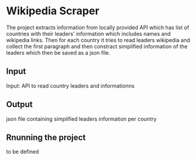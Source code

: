 # Wikipedia Scraper
The project extracts information from locally provided API which has list of countries with their leaders' information which includes
names and wikipedia links. Then for each country it tries to read leaders wikipedia and collect the first paragraph and then constract
simplified information of the leaders which then be saved as a json file.

## Input
Input: API to read country leaders and informationns

## Output
json file containing simplified leaders information per country

## Rnunning the project
to be defined
